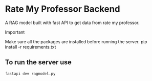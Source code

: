 # Rate My Professor Backend

A RAG model built with fast API to get data from rate my professor.

> [!IMPORTANT]  
> Make sure all the packages are installed before running the server.
> pip install -r requirements.txt

## To run the server use

```bash
fastapi dev ragmodel.py
```
